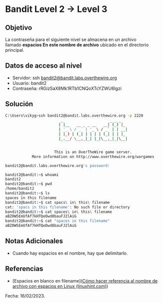 # Bandit Level 2 → Level 3

## Objetivo
La contraseña para el siguiente nivel se almacena en un archivo llamado **espacios En este nombre de archivo** ubicado en el directorio principal.

## Datos de acceso al nivel
* Servidor: ssh bandit2@bandit.labs.overthewire.org
* Usuario: bandit2
* Contraseña: rRGizSaX8Mk1RTb1CNQoXTcYZWU6lgzi

## Solución
``` bash
C:\Users\vikyg>ssh bandit2@bandit.labs.overthewire.org -p 2220
                         _                     _ _ _
                        | |__   __ _ _ __   __| (_) |_
                        | '_ \ / _` | '_ \ / _` | | __|
                        | |_) | (_| | | | | (_| | | |_
                        |_.__/ \__,_|_| |_|\__,_|_|\__|


                      This is an OverTheWire game server.
            More information on http://www.overthewire.org/wargames

bandit2@bandit.labs.overthewire.org's password:
```
``` bash
bandit2@bandit:~$ whoami
bandit2
bandit2@bandit:~$ pwd
/home/bandit2
bandit2@bandit:~$ ls
spaces in this filename
bandit2@bandit:~$ cat spacs\ in\ this\ filename
cat: 'spacs in this filename': No such file or directory
bandit2@bandit:~$ cat spaces\ in\ this\ filename
aBZ0W5EmUfAf7kHTQeOwd8bauFJ2lAiG
bandit2@bandit:~$ cat "spaces in this filename"
aBZ0W5EmUfAf7kHTQeOwd8bauFJ2lAiG
```

## Notas Adicionales
- Cuando hay espacios en el nombre, hay que delimitarlo.

## Referencias
* [Espacios en blanco en filename]([Cómo hacer referencia al nombre de archivo con espacios en Linux (linuxhint.com)](https://linuxhint.com/reference-filename-with-spaces-linux/))

Fecha: 16/02/2023.